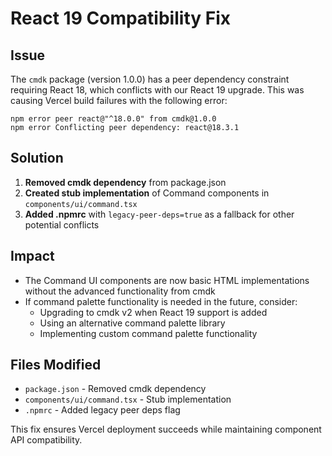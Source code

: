 # React 19 Compatibility Fix

## Issue
The `cmdk` package (version 1.0.0) has a peer dependency constraint requiring React 18, which conflicts with our React 19 upgrade. This was causing Vercel build failures with the following error:

```
npm error peer react@"^18.0.0" from cmdk@1.0.0
npm error Conflicting peer dependency: react@18.3.1
```

## Solution
1. **Removed cmdk dependency** from package.json
2. **Created stub implementation** of Command components in `components/ui/command.tsx`
3. **Added .npmrc** with `legacy-peer-deps=true` as a fallback for other potential conflicts

## Impact
- The Command UI components are now basic HTML implementations without the advanced functionality from cmdk
- If command palette functionality is needed in the future, consider:
  - Upgrading to cmdk v2 when React 19 support is added
  - Using an alternative command palette library
  - Implementing custom command palette functionality

## Files Modified
- `package.json` - Removed cmdk dependency
- `components/ui/command.tsx` - Stub implementation
- `.npmrc` - Added legacy peer deps flag

This fix ensures Vercel deployment succeeds while maintaining component API compatibility.
